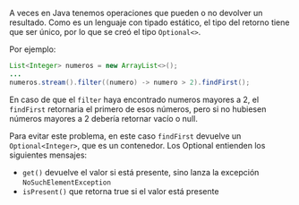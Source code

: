A veces en Java tenemos operaciones que pueden o no devolver un resultado. Como es un lenguaje con tipado estático, el tipo del retorno tiene que ser único, por lo que se creó el tipo `Optional<>`.

Por ejemplo:

``` java
List<Integer> numeros = new ArrayList<>();
...
numeros.stream().filter((numero) -> numero > 2).findFirst();
```

En caso de que el `filter` haya encontrado numeros mayores a 2, el `findFirst` retornaria el primero de esos números, pero si no hubiesen números mayores a 2 debería retornar vacío o null.

Para evitar este problema, en este caso `findFirst` devuelve un `Optional<Integer>`, que es un contenedor.
Los Optional entienden los siguientes mensajes:

* `get()` devuelve el valor si está presente, sino lanza la excepción `NoSuchElementException`
* `isPresent()` que retorna true si el valor está presente


